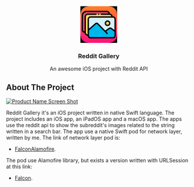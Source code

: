 <!-- PROJECT LOGO -->
<br />
<p align="center">
  <a href="">
    <img src="images/logo.png" alt="Logo" width="100" height="100">
  </a>

  <h3 align="center">Reddit Gallery</h3>

  <p align="center">
    An awesome iOS project with Reddit API
    <br />
  </p>
</p>


<!-- ABOUT THE PROJECT -->
## About The Project

[![Product Name Screen Shot][product-screenshot]](https://example.com)

Reddit Gallery it's an iOS project written in native Swift language. The project includes an iOS app, an iPadOS app and a macOS app. The apps use the reddit api to show the subreddit's images related to the string written in a search bar. The app use a native Swift pod for network layer, written by me. The link of network layer pod is: 
* [FalconAlamofire](https://github.com/caggiulio/FalconAlamofire). 

The pod use Alamofire library, but exists a version written with URLSession at this link: 
* [Falcon](https://github.com/caggiulio/Falcon). 

[product-screenshot]: images/devices.png
